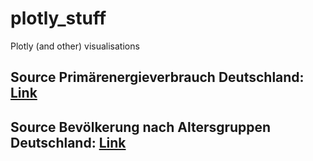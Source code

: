 # plotly_stuff
Plotly (and other) visualisations
## Source Primärenergieverbrauch Deutschland: [Link](https://www.bmwi.de/Redaktion/DE/Infografiken/Energie/Energiedaten/Energiegewinnung-und-Energieverbrauch/energiedaten-energiegewinnung-verbrauch-03.html) 

## Source Bevölkerung nach Altersgruppen Deutschland: [Link](https://de.statista.com/statistik/daten/studie/1365/umfrage/bevoelkerung-deutschlands-nach-altersgruppen/) 
